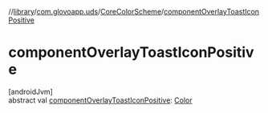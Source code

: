 //[library](../../../index.md)/[com.glovoapp.uds](../index.md)/[CoreColorScheme](index.md)/[componentOverlayToastIconPositive](component-overlay-toast-icon-positive.md)

# componentOverlayToastIconPositive

[androidJvm]\
abstract val [componentOverlayToastIconPositive](component-overlay-toast-icon-positive.md): [Color](https://developer.android.com/reference/kotlin/androidx/compose/ui/graphics/Color.html)
